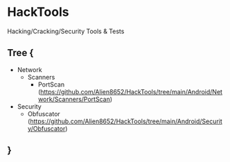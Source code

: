 # HackTools
Hacking/Cracking/Security Tools &amp; Tests

## Tree {
  * Network
    * Scanners
      * PortScan (https://github.com/Alien8652/HackTools/tree/main/Android/Network/Scanners/PortScan)
  * Security
    * Obfuscator (https://github.com/Alien8652/HackTools/tree/main/Android/Security/Obfuscator)
## }
